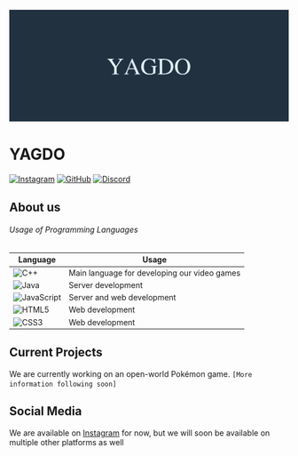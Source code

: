 ![BANNER](https://github.com/YAGDO/.github/blob/149f77ff80e4f0c1368a09f9ef8b30de571ef451/profile/Discord%20Message%20Banner%20(dark).png?raw=true)
# YAGDO
[![Instagram](https://img.shields.io/badge/Instagram-%23E4405F.svg?style=for-the-badge&logo=Instagram&logoColor=white)](https://www.instagram.com/yagdo_official/) [![GitHub](https://img.shields.io/badge/github-%23121011.svg?style=for-the-badge&logo=github&logoColor=white)](https://github.com/YAGDO) [![Discord](https://img.shields.io/badge/Discord-%235865F2.svg?style=for-the-badge&logo=discord&logoColor=white)]()
## About us

###### Usage of Programming Languages
Language | Usage 
--|--
![C++](https://img.shields.io/badge/c++-%2300599C.svg?style=for-the-badge&logo=c%2B%2B&logoColor=white) | Main language for developing our video games
![Java](https://img.shields.io/badge/java-%23ED8B00.svg?style=for-the-badge&logo=java&logoColor=white) | Server development
![JavaScript](https://img.shields.io/badge/javascript-%23323330.svg?style=for-the-badge&logo=javascript&logoColor=%23F7DF1E) | Server and web development
![HTML5](https://img.shields.io/badge/html5-%23E34F26.svg?style=for-the-badge&logo=html5&logoColor=white) | Web development
![CSS3](https://img.shields.io/badge/css3-%231572B6.svg?style=for-the-badge&logo=css3&logoColor=white) | Web development

## Current Projects

We are currently working on an open-world Pokémon game. `[More information following soon]`

## Social Media

We are available on [Instagram](https://www.instagram.com/yagdo_official/) for now, but we will soon be available on multiple other platforms as well
